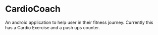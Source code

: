 # CardioCoach

An android application to help user in their fitness journey.
Currently this has a Cardio Exercise and a push ups counter.
